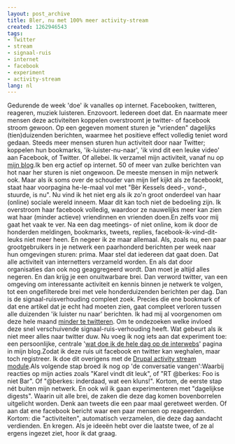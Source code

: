 ```yaml
---
layout: post_archive
title: Bler, nu met 100% meer activity-stream
created: 1262946543
tags:
- Twitter
- stream
- signaal-ruis
- internet
- facebook
- experiment
- activity-stream
lang: nl
---
```

Gedurende de week 'doe' ik vanalles op internet. Facebooken, twitteren, reageren, muziek luisteren. Enzovoort. Iedereen doet dat. En naarmate meer mensen deze activiteiten koppelen overstroomt je twitter- of facebook stroom gewoon. Op een gegeven moment sturen je "vrienden" dagelijks (tien)duizenden berichten, waarmee het positieve effect volledig teniet word gedaan. Steeds meer mensen sturen hun activiteit door naar Twitter; koppelen hun bookmarks, 'ik-luister-nu-naar', 'ik vind dit een leuke video' aan Facebook, of Twitter. Of allebei. Ik verzamel mijn activiteit, vanaf nu op [mijn blog](http://bler.webschuur.com/activity_stream).<!--break-->Ik ben erg actief op internet. 50 of meer van zulke berichten van hot naar her sturen is niet ongewoon. De meeste mensen in mijn netwerk ook. Maar als ik soms over de schouder van mijn lief kijkt als ze facebookt, staat haar voorpagina he-le-maal vol met "Bèr Kessels deed-, vond-, stuurde, is nu". Nu vind ik het niet erg als ik zo'n groot onderdeel van haar (online) sociale wereld inneem. Maar dit kan toch niet de bedoeling zijn. Ik overstroom haar facebook volledig, waardoor ze nauwelijks meer kan zien wat haar (minder actieve) vriendinnen en vrienden doen.En zelfs voor mij gaat het vaak te ver. Na een dag meetings- of niet online, kom ik door de honderden meldingen, bookmarks, tweets, replies, facebook-ik-vind-dit-leuks niet meer heen. En negeer ik ze maar allemaal. Als, zoals nu, een paar grootgebruikers in je netwerk een paarhonderd berichten per week naar hun omgevingen sturen: prima. Maar stel dat iedereen dat gaat doen. Dat alle activiteit van internetters verzameld worden. En als dat door organisaties dan ook nog geaggregeerd wordt. Dan moet je altijd alles negeren. En dan krijg je een onuitwarbare brei. Dan verword twitter, van een omgeving om interessante activiteit en kennis binnen je netwerk te volgen, tot een ongefilterede brei met vele honderduizenden berichten per dag. Dan is de signaal-ruisverhouding compleet zoek. Precies die ene bookmark of dat ene artikel dat je echt had moeten zien, gaat compleet verloren tussen alle duizenden 'ik luister nu naar' berichten.  Ik had mij al voorgenomen om deze hele maand [minder te twitteren](http://bler.webschuur.com/twitter_experiment_de_hele_maand_januari_schrijf_ik_maximaal_2_tweets_per_dag). Om te ondezoeken welke invloed deze snel verschuivende signaal-ruis-verhouding heeft. Wat gebeurt als ik niet meer alles naar twitter duw. Nu voeg ik nog iets aan dat experiment toe: een persoonlijke, centrale '[wat doe ik de hele dag op de interwebs](http://bler.webschuur.com/activity_stream)' pagina in mijn blog.Zodat ik deze ruis uit facebook en twitter kan weghalen, maar toch registreer. Ik doe dit overigens met de [Drupal activity stream module](http://drupal.org/project/activitystream).Als volgende stap broed ik nog op 'de conversatie vangen':Waarbij reacties op mijn acties zoals "Karel vindt dit leuk", of "RT @berkes: Foo is niet Bar". Of "@berkes: inderdaad, wat een kluns!". Kortom, de eerste stap nét buiten mijn netwerk. En ook wil ik gaan experimenteren met "dagelijkse digests". Waarin uit alle brei, de zaken die deze dag komen bovenborrelen uitgelicht worden. Denk aan tweets die een paar maal geretweet werden. Of aan dat ene facebook bericht waar een paar mensen op reageerden. Kortom: die "activiteiten", automatisch verzamelen, die deze dag aandacht verdienden. En kregen. Als je ideeën hebt over die laatste twee, of ze al ergens ingezet ziet, hoor ik dat graag.
